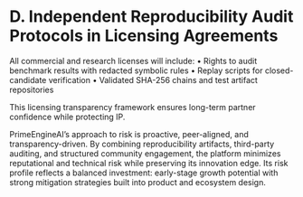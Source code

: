 # D. Independent Reproducibility Audit Protocols in Licensing Agreements

All commercial and research licenses will include:
• Rights to audit benchmark results with redacted symbolic rules
• Replay scripts for closed-candidate verification
• Validated SHA-256 chains and test artifact repositories

This licensing transparency framework ensures long-term partner confidence while protecting IP.

PrimeEngineAI’s approach to risk is proactive, peer-aligned, and transparency-driven. By combining reproducibility artifacts, third-party auditing, and structured community engagement, the platform minimizes reputational and technical risk while preserving its innovation edge. Its risk profile reflects a balanced investment: early-stage growth potential with strong mitigation strategies built into product and ecosystem design.

